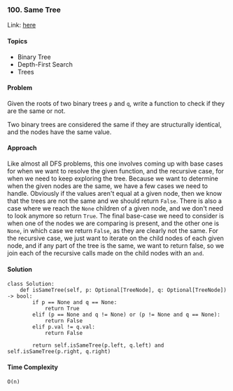 ### 100. Same Tree

Link: [here](https://leetcode.com/problems/same-tree/description/)

#### Topics
- Binary Tree
- Depth-First Search
- Trees

#### Problem
Given the roots of two binary trees `p` and `q`, write a function to check if they are the same or not.

Two binary trees are considered the same if they are structurally identical, and the nodes have the same value.

#### Approach
Like almost all DFS problems, this one involves coming up with base cases for when we want to resolve the given function, and the recursive case, for when we need to keep exploring the tree. Because we want to determine when the given nodes are the same, we have a few cases we need to handle. Obviously if the values aren't equal at a given node, then we know that the trees are not the same and we should return `False`. There is also a case where we reach the `None` children of a given node, and we don't need to look anymore so return `True`. The final base-case we need to consider is when one of the nodes we are comparing is present, and the other one is `None`, in which case we return `False`, as they are clearly not the same.
For the recursive case, we just want to iterate on the child nodes of each given node, and if any part of the tree is the same, we want to return false, so we join each of the recursive calls made on the child nodes with an `and`.

#### Solution
```
class Solution:
    def isSameTree(self, p: Optional[TreeNode], q: Optional[TreeNode]) -> bool:
        if p == None and q == None:
            return True
        elif (p == None and q != None) or (p != None and q == None):
            return False
        elif p.val != q.val:
            return False
        
        return self.isSameTree(p.left, q.left) and self.isSameTree(p.right, q.right)
```

#### Time Complexity
`O(n)`